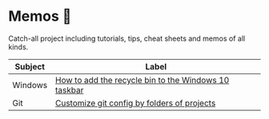 # Memos 💭

Catch-all project including tutorials, tips, cheat sheets and memos of all kinds.

| Subject | Label                                                                                                                            |
| ------- | -------------------------------------------------------------------------------------------------------------------------------- |
| Windows | [How to add the recycle bin to the Windows 10 taskbar](./windows/how_to_add_the_recycle_bin_to_the_windows_10_taskbar/README.md) |
| Git     | [Customize git config by folders of projects](./git/customize_git_config_by_folders_of_projects/README.md)                       |
